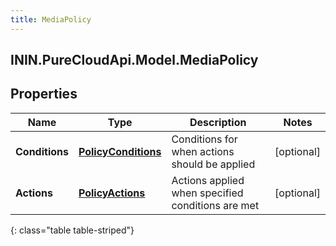 ```yaml
---
title: MediaPolicy
---
```

## ININ.PureCloudApi.Model.MediaPolicy

## Properties

|Name | Type | Description | Notes|
|------------ | ------------- | ------------- | -------------|
| **Conditions** | [**PolicyConditions**](PolicyConditions.html) | Conditions for when actions should be applied | [optional] |
| **Actions** | [**PolicyActions**](PolicyActions.html) | Actions applied when specified conditions are met | [optional] |
{: class="table table-striped"}



